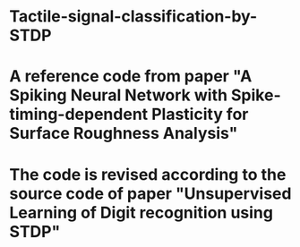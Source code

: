 # Tactile-signal-classification-by-STDP

# A reference code from paper "A Spiking Neural Network with Spike-timing-dependent Plasticity for Surface Roughness Analysis"

# The code is revised according to the source code of paper "Unsupervised Learning of Digit recognition using STDP"


 
